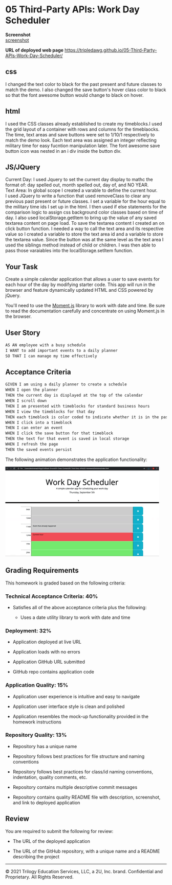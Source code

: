 # 05 Third-Party APIs: Work Day Scheduler

**Screenshot**  
[screenshot](/assets/work-day-planner-screenshot-800x800.png)

**URL of deployed web page**
https://tripledawg.github.io/05-Third-Party-APIs-Work-Day-Scheduler/


## css
 I changed the text color to black for the past present and future classes to match the demo.  I also changed the save button's hover class color to black so that the font awesome button would change to black on hover.  

## html
I used the CSS classes already established to create my timeblocks.I used the grid layout of a container with rows and columns for the timeblaocks.  The time, text areas and save buttons were set to 1/10/1 respectively to match the demo look.  Each text area was assigned an integer reflecting military time for easy fucntion manipulation later.  The font awesome save button icon was nested in an i div inside the button div.  

## JS/JQuery
Current Day: 
I used Jquery to set the current day display to mathc the format of: day spelled out, month spelled out, day of, and NO YEAR.  
Text Area: 
In global scope I created a varable to define the current hour.  
I used JQuery to write a function that used removeClass to clear any previous past present or future classes.  I set a variable for the hour equal to the military time ids I set up in the html.  I then used if else statements for the comparison logic to assign css background color classes based on time of day.  I also used localStorage.getItem to bring up the value of any saved textarea content on page load. 
To save the textarea content I created an on click button function.  I needed a way to call the text area and its respective value so I created a variable to store the text area id and a variable to store the textarea value.  Since the button was at the same level as the text area I used the siblings method instead of child or children.  I was then able to pass those varaiables into the localStorage.setItem function.  




## Your Task

Create a simple calendar application that allows a user to save events for each hour of the day by modifying starter code. This app will run in the browser and feature dynamically updated HTML and CSS powered by jQuery.

You'll need to use the [Moment.js](https://momentjs.com/) library to work with date and time. Be sure to read the documentation carefully and concentrate on using Moment.js in the browser.

## User Story

```md
AS AN employee with a busy schedule
I WANT to add important events to a daily planner
SO THAT I can manage my time effectively
```

## Acceptance Criteria

```md
GIVEN I am using a daily planner to create a schedule
WHEN I open the planner
THEN the current day is displayed at the top of the calendar
WHEN I scroll down
THEN I am presented with timeblocks for standard business hours
WHEN I view the timeblocks for that day
THEN each timeblock is color coded to indicate whether it is in the past, present, or future
WHEN I click into a timeblock
THEN I can enter an event
WHEN I click the save button for that timeblock
THEN the text for that event is saved in local storage
WHEN I refresh the page
THEN the saved events persist
```

The following animation demonstrates the application functionality:

![A user clicks on slots on the color-coded calendar and edits the events.](./Assets/05-third-party-apis-homework-demo.gif)


## Grading Requirements

This homework is graded based on the following criteria: 

### Technical Acceptance Criteria: 40%

* Satisfies all of the above acceptance criteria plus the following:

  * Uses a date utility library to work with date and time

### Deployment: 32%

* Application deployed at live URL

* Application loads with no errors

* Application GitHub URL submitted

* GitHub repo contains application code

### Application Quality: 15%

* Application user experience is intuitive and easy to navigate

* Application user interface style is clean and polished

* Application resembles the mock-up functionality provided in the homework instructions

### Repository Quality: 13%

* Repository has a unique name

* Repository follows best practices for file structure and naming conventions

* Repository follows best practices for class/id naming conventions, indentation, quality comments, etc.

* Repository contains multiple descriptive commit messages

* Repository contains quality README file with description, screenshot, and link to deployed application

## Review

You are required to submit the following for review:

* The URL of the deployed application

* The URL of the GitHub repository, with a unique name and a README describing the project

- - -
© 2021 Trilogy Education Services, LLC, a 2U, Inc. brand. Confidential and Proprietary. All Rights Reserved.

